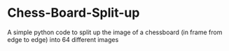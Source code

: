 # Chess-Board-Split-up
A simple python code to split up the image of a chessboard (in frame from edge to edge) into 64 different images
